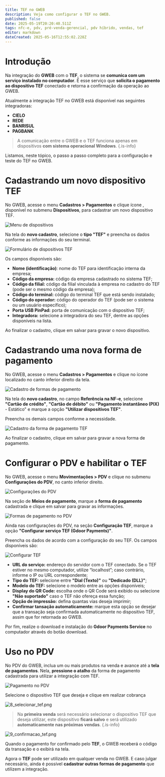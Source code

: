 ```yaml
---
title: TEF no GWEB
description: Veja como configurar o TEF no GWEB.
published: false
date: 2025-05-19T20:20:40.511Z
tags: nfc-e, pdv, pré-venda-gerencial, pdv híbrido, vendas, tef
editor: markdown
dateCreated: 2025-05-16T12:55:02.228Z
---
```


# Introdução

Na integração do **GWEB** com o **TEF**, o sistema se **comunica com um serviço instalado no computador**. É esse serviço que **solicita o pagamento ao dispositivo TEF** conectado e retorna a confirmação da operação ao GWEB.

Atualmente a integração TEF no GWEB está disponível nas seguintes integradoras:

- **CIELO**
- **REDE**
- **BANRISUL**
- **PAGBANK**

> A comunicação entre o GWEB e o TEF funciona apenas em dispositivos **com sistema operacional Windows**.
{.is-info}

Listamos, neste tópico, o passo a passo completo para a configuração e teste do TEF no GWEB.

# Cadastrando um novo dispositivo TEF

No GWEB, acesse o menu **Cadastros > Pagamentos** e clique ícone <span class="mdi mdi-plus"></span>, disponível no submenu **Dispositivos**, para cadastrar um novo dispositivo TEF.

![Menu de dispositivos](/tutoriais/tef/1_menu_cadastro_pagamentos_dispositivos_.png)

Na tela do **novo cadastro**, selecione o **tipo "TEF"** e preencha os dados conforme as informações do seu terminal.

![Formulário de dispositivos TEF](/tutoriais/tef/2_form_dispositivo_tef.png)

Os campos disponíveis são:

- **Nome (identificação)**: nome do TEF para identificação interna da empresa;
- **Código da empresa:** código da empresa cadastrado no sistema TEF;
- **Código da filial:** código da filial vinculada à empresa no cadastro do TEF (pode ser o mesmo código da empresa);
- **Código do terminal:** código do terminal TEF que está sendo instalado;
- **Código do operador:** código do operador do TEF (pode ser o sistema ou um usuário específico);
- **Porta USB PinPad:** porta de comunicação com o dispositivo TEF;
- **Integradora:** selecione a integradora do seu TEF, dentre as opções disponíveis na lista.

Ao finalizar o cadastro, clique em <span class="mat mat-button mat-accent">salvar</span> para gravar o novo dispositivo.

# Cadastrando uma nova forma de pagamento

No GWEB, acesse o menu **Cadastros > Pagamentos** e clique no ícone <span class="mdi mdi-plus"></span> localizado no canto inferior direito da tela.



![Cadastro de formas de pagamento](/tutoriais/tef/3_menu_cadastro_pagamentos_formas_.png)

Na tela do **novo cadastro**, no campo **Referência na NF-e**, selecione **"Cartão de crédito"**, **"Cartão de débito"** ou **"Pagamento instantâneo (PIX)** - Estático" e marque a opção **"Utilizar dispositivos TEF"**.


Preencha os demais campos conforme a necessidade.

![Cadastro da forma de pagamento TEF](/tutoriais/tef/4_form_forma_pagamento_com_tef.png)

Ao finalizar o cadastro, clique em <span class="mat mat-button mat-accent">salvar</span> para gravar a nova forma de pagamento.

# Configurar o PDV e habilitar o TEF
No GWEB, acesse o menu **Movimentações > PDV** e clique no submenu **Configurações do PDV**, no canto inferior direito.

![Configurações do PDV](/tutoriais/tef/5_acessar_config_pdv.png)

Na seção de **Meios de pagamento**, marque a **forma de pagamento** cadastrada e clique em <span class="mat mat-button mat-accent">salvar</span> para gravar as informações.

![Formas de pagamento no PDV](/tutoriais/tef/5_1_configurar_formas.png)

Ainda nas configurações do PDV, na seção **Configuração TEF**, marque a opção **"Configurar serviço TEF (Gdoor Payments)"**.


Preencha os dados de acordo com a configuração do seu TEF. Os campos disponíveis são:


![Configurar TEF](/tutoriais/tef/6_configurar_tef_pdv.png)

- **URL do serviço:** endereço do servidor com o TEF conectado. Se o TEF estiver no mesmo computador, utilize “localhost”; caso contrário, informe o IP ou URL correspondente;
- **Tipo do TEF:** selecione entre **"Dial (Texto)"** ou **"Dedicado (DLL)"**;
- **Modelo do TEF:** selecione o modelo entre as opções disponíveis;
- **Display do QR Code:** escolha onde o QR Code será exibido ou selecione **"Não suportado"** caso o TEF não ofereça essa função;
- **Opção de impressão:** defina quantas vias deseja imprimir;
- **Confirmar tansação automaticamente:** marque esta opção se desejar que a transação seja confirmada automaticamente no dispositivo TEF, assim que for retornada ao GWEB.

Por fim, realize o download e instalação do **Gdoor Payments Service** no computador através do botão <span class="mat mat-button mat-accent">download</span>.

# Uso no PDV

No PDV do GWEB, inclua um ou mais produtos na venda e avance até a **tela de pagamentos**. Nela, **pressione o atalho** da forma de pagamento cadastrada para utilizar a integração com TEF.

![Pagamento no PDV](/tutoriais/tef/7_pagamento_pdv.png)

Selecione o dispositivo TEF que deseja e clique em <span class="mat mat-button">realizar cobrança</span>

![8_selecionar_tef.png](/tutoriais/tef/8_selecionar_tef.png)

> Na **primeira venda** será necessário selecionar o dispositivo TEF que deseja utilizar, este dispositivo **ficará salvo** e será utilizado **automaticamente nas próximas vendas**.
{.is-info}

![9_confirmacao_tef.png](/tutoriais/tef/9_confirmacao_tef.png)

Quando o pagamento for confirmado pelo **TEF**, o GWEB receberá o código da transação e o exibirá na tela.

Agora o **TEF** pode ser utilizado em qualquer venda no GWEB. E caso julgar necessário, ainda é possível **cadastrar outras formas de pagamento** que utilizem a integração.